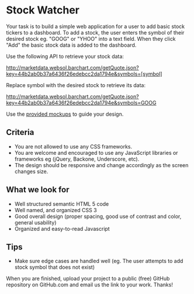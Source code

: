 # Stock Watcher

Your task is to build a simple web application for a user to add basic stock tickers to a dashboard. To add a stock, the user enters the symbol of their desired stock eg. "GOOG" or "YHOO" into a text field. When they click "Add" the basic stock data is added to the dashboard.

Use the following API to retrieve your stock data:

http://marketdata.websol.barchart.com/getQuote.json?key=44b2ab0b37a6436f26edebcc2da1794e&symbols=[symbol]

Replace symbol with the desired stock to retrieve its data:

http://marketdata.websol.barchart.com/getQuote.json?key=44b2ab0b37a6436f26edebcc2da1794e&symbols=GOOG

Use the [provided mockups](Stock_Watcher_Mockup.pdf) to guide your design.

## Criteria
* You are not allowed to use any CSS frameworks.
* You are welcome and encouraged to use any JavaScript libraries or frameworks eg (jQuery, Backone, Underscore, etc).
* The design should be responsive and change accordingly as the screen changes size.

## What we look for
* Well structured semantic HTML 5 code
* Well named, and organized CSS 3
* Good overall design (proper spacing, good use of contrast and color, general usability)
* Organized and easy-to-read Javascript

## Tips
* Make sure edge cases are handled well (eg. The user attempts to add stock symbol that does not exist)

When you are finished, upload your project to a public (free) GitHub repository on GitHub.com and email us the link to your work. Thanks!
